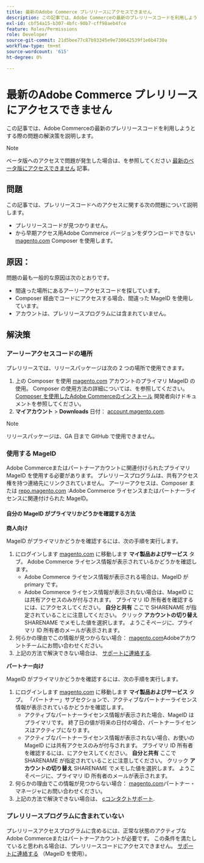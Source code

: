 ```yaml
---
title: 最新のAdobe Commerce プレリリースにアクセスできません
description: この記事では、Adobe Commerceの最新のプレリリースコードを利用しようとする際の問題の解決策を説明します。
exl-id: cbf54a15-b307-4bfc-90b7-cff98aeb4fce
feature: Roles/Permissions
role: Developer
source-git-commit: 21d5bee77c87b93345e9e730642539f1e6b4730a
workflow-type: tm+mt
source-wordcount: '615'
ht-degree: 0%

---
```


# 最新のAdobe Commerce プレリリースにアクセスできません

この記事では、Adobe Commerceの最新のプレリリースコードを利用しようとする際の問題の解決策を説明します。

>[!NOTE]
>
>ベータ版へのアクセスで問題が発生した場合は、を参照してください [最新のベータ版にアクセスできません](/help/how-to/general/cannot-access-the-latest-beta-version.md) 記事。

## 問題

この記事では、プレリリースコードへのアクセスに関する次の問題について説明します。

* プレリリースコードが見つかりません。
* から早期アクセス用Adobe Commerce バージョンをダウンロードできない [magento.com](https://account.magento.com/customer/account/login) Composer を使用します。

## 原因：

問題の最も一般的な原因は次のとおりです。

* 間違った場所にあるアーリーアクセスコードを探しています。
* Composer 経由でコードにアクセスする場合、間違った MageID を使用しています。
* アカウントは、プレリリースプログラムには含まれていません。

## 解決策

### アーリーアクセスコードの場所

プレリリースでは、リリースパッケージは次の 2 つの場所で使用できます。

1. 上の Composer を使用 [magento.com](https://repo.magento.com/) アカウントのプライマリ MageID の使用。 Composer の使用方法の詳細については、を参照してください。 [Composer を使用したAdobe Commerceのインストール](https://devdocs.magento.com/guides/v2.3/install-gde/composer.html) 開発者向けドキュメントを参照してください。
1. **マイアカウント** > **Downloads** 日付： [account.magento.com](https://account.magento.com/customer/account/login).

>[!NOTE]
>
>リリースパッケージは、GA 日まで GitHub で使用できません。

### 使用する MageID

Adobe Commerceまたはパートナーアカウントに関連付けられたプライマリ MageID を使用する必要があります。 プレリリースプログラムは、共有アクセス権を持つ連絡先にリンクされていません。 アーリーアクセスは、Composer または [repo.magento.com](https://repo.magento.com/) :Adobe Commerce ライセンスまたはパートナーライセンスに関連付けられた MageID。

#### 自分の MageID がプライマリかどうかを確認する方法

**商人向け**

MageID がプライマリかどうかを確認するには、次の手順を実行します。

1. にログインします [magento.com](https://account.magento.com/customer/account/login) に移動します **マイ製品およびサービス** タブ。 Adobe Commerce ライセンス情報が表示されているかどうかを確認します。
   * Adobe Commerce ライセンス情報が表示される場合は、MageID が primary です。
   * Adobe Commerce ライセンス情報が表示されない場合は、MageID には共有アクセスのみが付与されます。 プライマリ ID 所有者を確認するには、にアクセスしてください。 **自分と共有** ここで SHARENAME が指定されていることに注意してください。 クリック **アカウントの切り替え** SHARENAME でメモした値を選択します。 ようこそページに、プライマリ ID 所有者のメールが表示されます。
1. 何らかの理由でこの情報が見つからない場合： [magento.com](https://account.magento.com/customer/account/login)Adobeアカウントチームにお問い合わせください。
1. 上記の方法で解決できない場合は、 [サポートに連絡する](/help/help-center-guide/help-center/magento-help-center-user-guide.md#submit-ticket).

**パートナー向け**

MageID がプライマリかどうかを確認するには、次の手順を実行します。

1. にログインします [magento.com](https://account.magento.com/customer/account/login) に移動します **マイ製品およびサービス** タブ。 「パートナー」サブセクションで、アクティブなパートナーライセンス情報が表示されているかどうかを確認します。
   * アクティブなパートナーライセンス情報が表示された場合、MageID はプライマリです。 終了日の値が将来の日付の場合、パートナーライセンスはアクティブになります。
   * アクティブなパートナーライセンス情報が表示されない場合、お使いの MageID には共有アクセスのみが付与されます。 プライマリ ID 所有者を確認するには、にアクセスしてください。 **自分と共有** ここで SHARENAME が指定されていることに注意してください。 クリック **アカウントの切り替え** SHARENAME でメモした値を選択します。 ようこそページに、プライマリ ID 所有者のメールが表示されます。
1. 何らかの理由でこの情報が見つからない場合： [magento.com](https://account.magento.com/customer/account/login)パートナー・マネージャにお問い合わせください。
1. 上記の方法で解決できない場合は、 [сコンタクトサポート](/help/help-center-guide/help-center/magento-help-center-user-guide.md#submit-ticket).

### プレリリースプログラムに含まれていない

プレリリースアクセスプログラムに含めるには、正常な状態のアクティブなAdobe Commerceまたはパートナーアカウントが必要です。 この条件を満たしていると思われる場合は、プレリリースコードにアクセスできません。 [サポートに連絡する](/help/help-center-guide/help-center/magento-help-center-user-guide.md#submit-ticket) （MageID を使用）。
